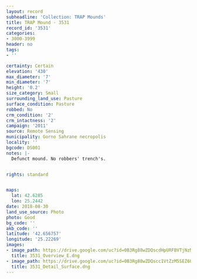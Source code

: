 ```yaml
---
layout: record
subheadline: 'Collection: TRAP Mounds'
title: TRAP Mound - 3531
record_id: '3531'
categories:
- 3000-3999
header: no
tags:
- ''

certainty: Certain
elevation: '430'
max_diameter: '7'
min_diameter: '7'
height: '0.2'
size_category: Small
surrounding_land_use: Pasture
surface_condition: Pasture
robbed: No
crm_condition: '2'
crm_intactness: '2'
campaign: '2011'
source: Remote Sensing
municipality: Gorno Sahrane necropolis
locality: ''
bgcode: DS001
notes: |-
  Defunct mound. No robbers' trench's.


rights: standard


maps:
  lat: 42.6285
  lon: 25.2442
date: 2018-08-30
land_use_source: Photo
photo: Good
bg_code: ''
akb_code: ''
latitude: '42.656757'
longitude: '25.22269'
images:
- image_path: https://drive.google.com/uc?id=0B3Rg88wZDQscdHpURFBVTjNzM2c
  title: 3531_Overview_E.dng
- image_path: https://drive.google.com/uc?id=0B3Rg88wZDQscc1VtZzM5SEZ6U3c
  title: 3531_Detail_Surface.dng
---
```

